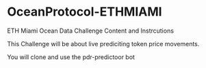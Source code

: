 # OceanProtocol-ETHMIAMI
ETH Miami Ocean Data Challenge Content and Instrcutions 

This Challenge will be about live prediciting token price movements. 

You will clone and use the pdr-predictoor bot
